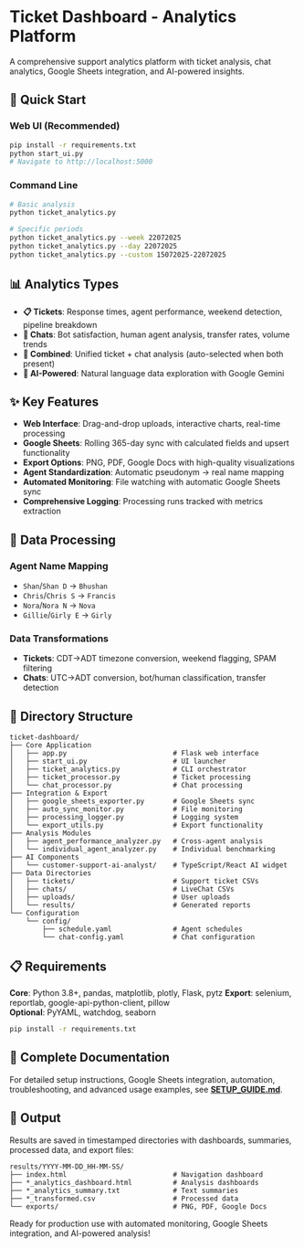 # Ticket Dashboard - Analytics Platform

A comprehensive support analytics platform with ticket analysis, chat analytics, Google Sheets integration, and AI-powered insights.

## 🚀 Quick Start

### Web UI (Recommended)
```bash
pip install -r requirements.txt
python start_ui.py
# Navigate to http://localhost:5000
```

### Command Line
```bash
# Basic analysis
python ticket_analytics.py

# Specific periods
python ticket_analytics.py --week 22072025
python ticket_analytics.py --day 22072025
python ticket_analytics.py --custom 15072025-22072025
```

## 📊 Analytics Types

- **📋 Tickets**: Response times, agent performance, weekend detection, pipeline breakdown
- **💬 Chats**: Bot satisfaction, human agent analysis, transfer rates, volume trends  
- **🎯 Combined**: Unified ticket + chat analysis (auto-selected when both present)
- **🤖 AI-Powered**: Natural language data exploration with Google Gemini

## ✨ Key Features

- **Web Interface**: Drag-and-drop uploads, interactive charts, real-time processing
- **Google Sheets**: Rolling 365-day sync with calculated fields and upsert functionality
- **Export Options**: PNG, PDF, Google Docs with high-quality visualizations
- **Agent Standardization**: Automatic pseudonym → real name mapping
- **Automated Monitoring**: File watching with automatic Google Sheets sync
- **Comprehensive Logging**: Processing runs tracked with metrics extraction

## 🔧 Data Processing

### Agent Name Mapping
- `Shan`/`Shan D` → `Bhushan`
- `Chris`/`Chris S` → `Francis`
- `Nora`/`Nora N` → `Nova`
- `Gillie`/`Girly E` → `Girly`

### Data Transformations
- **Tickets**: CDT→ADT timezone conversion, weekend flagging, SPAM filtering
- **Chats**: UTC→ADT conversion, bot/human classification, transfer detection

## 📁 Directory Structure

```
ticket-dashboard/
├── Core Application
│   ├── app.py                          # Flask web interface
│   ├── start_ui.py                     # UI launcher
│   ├── ticket_analytics.py             # CLI orchestrator
│   ├── ticket_processor.py             # Ticket processing
│   └── chat_processor.py               # Chat processing
├── Integration & Export
│   ├── google_sheets_exporter.py       # Google Sheets sync
│   ├── auto_sync_monitor.py            # File monitoring
│   ├── processing_logger.py            # Logging system
│   └── export_utils.py                 # Export functionality
├── Analysis Modules
│   ├── agent_performance_analyzer.py   # Cross-agent analysis
│   └── individual_agent_analyzer.py    # Individual benchmarking
├── AI Components
│   └── customer-support-ai-analyst/    # TypeScript/React AI widget
├── Data Directories
│   ├── tickets/                        # Support ticket CSVs
│   ├── chats/                          # LiveChat CSVs
│   ├── uploads/                        # User uploads
│   └── results/                        # Generated reports
└── Configuration
    └── config/
        ├── schedule.yaml               # Agent schedules
        └── chat-config.yaml            # Chat configuration
```

## 📋 Requirements

**Core**: Python 3.8+, pandas, matplotlib, plotly, Flask, pytz
**Export**: selenium, reportlab, google-api-python-client, pillow  
**Optional**: PyYAML, watchdog, seaborn

```bash
pip install -r requirements.txt
```

## 📖 Complete Documentation

For detailed setup instructions, Google Sheets integration, automation, troubleshooting, and advanced usage examples, see **[SETUP_GUIDE.md](SETUP_GUIDE.md)**.

## 🎯 Output

Results are saved in timestamped directories with dashboards, summaries, processed data, and export files:

```
results/YYYY-MM-DD_HH-MM-SS/
├── index.html                          # Navigation dashboard
├── *_analytics_dashboard.html          # Analysis dashboards
├── *_analytics_summary.txt             # Text summaries
├── *_transformed.csv                   # Processed data
└── exports/                            # PNG, PDF, Google Docs
```

Ready for production use with automated monitoring, Google Sheets integration, and AI-powered analysis!